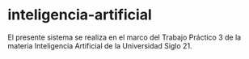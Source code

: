 # inteligencia-artificial
El presente sistema se realiza en el marco del Trabajo Práctico 3 de la materia Inteligencia Artificial de la Universidad Siglo 21.

